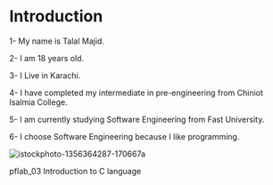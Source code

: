 # Introduction

1- My name is Talal Majid.

2- I am 18 years old.

3- I Live in Karachi.

4- I have completed my intermediate in pre-engineering from Chiniot Isalmia College.

5- I am currently studying Software Engineering from Fast University.

6- I choose Software Engineering because I like programming.

![istockphoto-1356364287-170667a](https://github.com/user-attachments/assets/71a949af-4045-471b-890b-c49f092e16aa)

pflab_03 Introduction to C language
